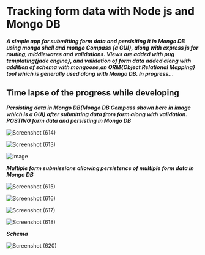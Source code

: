 # Tracking form data with Node js and Mongo DB

***A simple app for submitting form data and persisiting it in Mongo DB using mongo shell and mongo Compass {a GUI}, along with express js for routing, middlewares and 
validations. Views are added with pug templating{jade engine}, and validation of form data added along with addition of schema with mongoose,an ORM{Object Relational Mapping} tool which is generally used along with Mongo DB. In progress...***

## Time lapse of the progress while developing ##

***Persisting data in Mongo DB(Mongo DB Compass shown here in image which is a GUI) after submitting data from form along with validation. POSTING form data and persisting in Mongo DB***


![Screenshot (614)](https://user-images.githubusercontent.com/81863474/206766150-7bf38aa3-c3ff-4be0-86cd-15b247c0baf3.png)

![Screenshot (613)](https://user-images.githubusercontent.com/81863474/206766223-5c311cf8-6dc2-40b3-882b-74705ce13120.png)

![image](https://user-images.githubusercontent.com/81863474/206765435-5d7dde10-76cb-4782-a4fb-6cd7e027268f.png)

***Multiple form submissions allowing persistence of multiple form data in Mongo DB***

![Screenshot (615)](https://user-images.githubusercontent.com/81863474/206767769-246d1b49-1842-4a28-8904-f5519ce4b20b.png)

![Screenshot (616)](https://user-images.githubusercontent.com/81863474/206767758-fa36ecbd-94c4-47ca-a95a-ac03b0262c4f.png)

![Screenshot (617)](https://user-images.githubusercontent.com/81863474/206767765-db517416-f7a7-4ee9-b59c-b81248c049ea.png)

![Screenshot (618)](https://user-images.githubusercontent.com/81863474/206767768-cd84f4d6-1279-44d8-a333-0ac69f2fb38e.png)

***Schema***


![Screenshot (620)](https://user-images.githubusercontent.com/81863474/206768592-6edf83f9-dbbc-4954-b139-b33b435e97c6.png)



